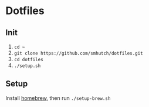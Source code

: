 # Dotfiles

## Init

1. `cd ~`
2. `git clone https://github.com/smhutch/dotfiles.git`
3. `cd dotfiles`
4. `./setup.sh`

## Setup

Install [homebrew](https://brew.sh/), then run `./setup-brew.sh`
